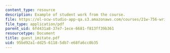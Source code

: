 ```yaml
---
content_type: resource
description: Example of student work from the course.
file: https://ol-ocw-studio-app-qa.s3.amazonaws.com/courses/21w-756-writing-and-reading-poems-fall-2006/95bd92a1dd2561185db7e68fa6cc0b35_guest_imitate.pdf
file_type: application/pdf
parent_uid: 6fd431a8-37e7-1ece-6681-f813ff39b361
resourcetype: Document
title: guest_imitate.pdf
uid: 95bd92a1-dd25-6118-5db7-e68fa6cc0b35
---
```

